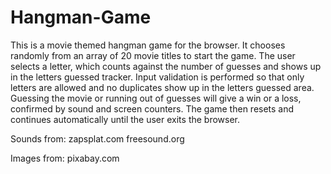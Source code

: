 # Hangman-Game

This is a movie themed hangman game for the browser. It chooses randomly from an array of 20 movie titles to start the game.
The user selects a letter, which counts against the number of guesses and shows up in the letters guessed tracker.
Input validation is performed so that only letters are allowed and no duplicates show up in the letters guessed area.
Guessing the movie or running out of guesses will give a win or a loss, confirmed by sound and screen counters.
The game then resets and continues automatically until the user exits the browser.

Sounds from:
  zapsplat.com 
  freesound.org

Images from:
  pixabay.com
